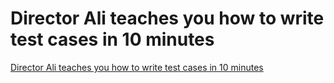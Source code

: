 # Director Ali teaches you how to write test cases in 10 minutes
[Director Ali teaches you how to write test cases in 10 minutes](https://aiwithcloud.com/2022/09/14/director_ali_teaches_you_how_to_write_test_cases_in_10_minutes/)